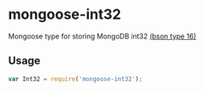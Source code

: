 # mongoose-int32

Mongoose type for storing MongoDB int32 [(bson type 16)](http://bsonspec.org/spec.html)

## Usage

```javascript
var Int32 = require('mongoose-int32');
```

